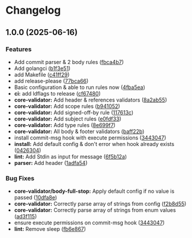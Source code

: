 # Changelog

## 1.0.0 (2025-06-16)


### Features

* Add commit parser & 2 body rules ([fbca4b7](https://github.com/jurienhamaker/commitlint/commit/fbca4b72729fe8c683a5be7b6e496437e7b9ac5c))
* Add golangci ([b1f3e51](https://github.com/jurienhamaker/commitlint/commit/b1f3e51f3b8e05b937a2325484757bf9a39ae19f))
* add Makefile ([c41ff29](https://github.com/jurienhamaker/commitlint/commit/c41ff292d82f4e9b3eadb5b12907a4204c793db1))
* add release-please ([77bca66](https://github.com/jurienhamaker/commitlint/commit/77bca6607adac432c9dedc2af9acef78a1417035))
* Basic configuration & able to run rules now ([4fba5ea](https://github.com/jurienhamaker/commitlint/commit/4fba5eac7af9401899aab46b31b78a41d0329b53))
* **ci:** add ldflags to release ([cf67480](https://github.com/jurienhamaker/commitlint/commit/cf67480933581e249da56797dea83e8f19406e11))
* **core-validator:** Add header & references validators ([8a2ab55](https://github.com/jurienhamaker/commitlint/commit/8a2ab554dc4f29b83691a7d36b2f35fa9a6cd497))
* **core-validator:** Add scope rules ([b941052](https://github.com/jurienhamaker/commitlint/commit/b9410520f890a6f04c38eff0e9bbc5329b4bf841))
* **core-validator:** Add signed-off-by rule ([117613c](https://github.com/jurienhamaker/commitlint/commit/117613c3e0c1ad7f77aab8477f7cf396b31020e4))
* **core-validator:** Add subject rules ([e0fdf33](https://github.com/jurienhamaker/commitlint/commit/e0fdf33ddce0c12c5fb1d0008b93e53a12ce2fd2))
* **core-validator:** Add type rules ([8e699f7](https://github.com/jurienhamaker/commitlint/commit/8e699f759165fb78dc2d7b69888ebb4996392404))
* **core-validator:** All body & footer validators ([baff22b](https://github.com/jurienhamaker/commitlint/commit/baff22b448ac9e18ddefb91a7bb449d120731d49))
* install commit-msg hook with execute permissions ([3443047](https://github.com/jurienhamaker/commitlint/commit/3443047e82ba78e8e617e8787e029655581745a8))
* **install:** Add default config & don't error when hook already exists ([0426304](https://github.com/jurienhamaker/commitlint/commit/04263044d2f0df22cc2ff1a9e3afeef01628effc))
* **lint:** Add Stdin as input for message ([6f5b12a](https://github.com/jurienhamaker/commitlint/commit/6f5b12af36adb1605aafe9f9220ca45f5e2c40b3))
* **parser:** Add header ([1adfa54](https://github.com/jurienhamaker/commitlint/commit/1adfa5498b4d8d2b559f1a1855944f9ef42ad1c7))


### Bug Fixes

* **core-validator/body-full-stop:** Apply default config if no value is passed ([10dfa8e](https://github.com/jurienhamaker/commitlint/commit/10dfa8e23a09ad40e05d79b985ffd2bc9e8fbd05))
* **core-validator:** Correctly parse array of strings from config ([f2b8d55](https://github.com/jurienhamaker/commitlint/commit/f2b8d558a03e22b6dc4e5791eccc52926dd0188a))
* **core-validator:** Correctly parse array of strings from enum values ([ad3f115](https://github.com/jurienhamaker/commitlint/commit/ad3f1159413bfdd05cc32e5f34a15d354c73981d))
* ensure execute permissions on commit-msg hook ([3443047](https://github.com/jurienhamaker/commitlint/commit/3443047e82ba78e8e617e8787e029655581745a8))
* **lint:** Remove sleep ([fb6e867](https://github.com/jurienhamaker/commitlint/commit/fb6e867639e759ccc67af0463c42eca823d1b6be))
